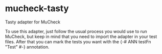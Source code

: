 # mucheck-tasty
Tasty adapter for MuCheck

To use this adapter, just follow the usual process you would use to run MuCheck, but keep in mind that you need to import the adapter in your test files. After that you can mark the tests you want with the {-# ANN testFn "Test" #-} annotation.